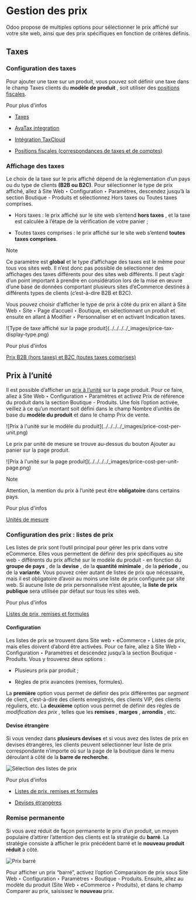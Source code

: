 # Gestion des prix

Odoo propose de multiples options pour sélectionner le prix affiché sur votre
site web, ainsi que des prix spécifiques en fonction de critères définis.

## Taxes

### Configuration des taxes

Pour ajouter une taxe sur un produit, vous pouvez soit définir une taxe dans
le champ Taxes clients du **modèle de produit** , soit utiliser des [positions
fiscales](../../../finance/accounting/taxes/fiscal_positions.html).

Pour plus d'infos

  * [Taxes](../../../finance/accounting/taxes.html)

  * [AvaTax integration](../../../finance/accounting/taxes/avatax.html)

  * [Intégration TaxCloud](../../../finance/accounting/taxes/taxcloud.html)

  * [Positions fiscales (correspondances de taxes et de comptes)](../../../finance/accounting/taxes/fiscal_positions.html)

### Affichage des taxes

Le choix de la taxe sur le prix affiché dépend de la réglementation d’un pays
ou du type de clients **(B2B ou B2C)**. Pour sélectionner le type de prix
affiché, allez à Site Web ‣ Configuration ‣ Paramètres, descendez jusqu’à la
section Boutique - Produits et sélectionnez Hors taxes ou Toutes taxes
comprises.

  * Hors taxes : le prix affiché sur le site web s’entend **hors taxes** , et la taxe est calculée à l’étape de la vérification de votre panier ;

  * Toutes taxes comprises : le prix affiché sur le site web s’entend **toutes taxes comprises**.

Note

Ce paramètre est **global** et le type d’affichage des taxes est le même pour
tous vos sites web. Il n’est donc pas possible de sélectionner des affichages
des taxes différents pour des sites web différents. Il peut s’agir d’un point
important à prendre en considération lors de la mise en œuvre d’une base de
données comportant plusieurs sites d’eCommerce destinés à différents types de
clients (c’est-à-dire B2B et B2C).

Vous pouvez choisir d’afficher le type de prix à côté du prix en allant à Site
Web ‣ Site ‣ Page d’accueil ‣ Boutique, en sélectionnant un produit et ensuite
en allant à Modifier ‣ Personnaliser et en activant Indication taxes.

![Type de taxe affiché sur la page produit](../../../../_images/price-tax-
display-type.png)

Pour plus d'infos

[Prix B2B (hors taxes) et B2C (toutes taxes
comprises)](../../../finance/accounting/taxes/B2B_B2C.html)

## Prix à l’unité

Il est possible d’afficher un [prix à
l’unité](../../../inventory_and_mrp/inventory/product_management/product_replenishment/uom.html)
sur la page produit. Pour ce faire, allez à Site Web ‣ Configuration ‣
Paramètres et activez Prix de référence du produit dans la section Boutique -
Produits. Une fois l’option activée, veillez à ce qu’un montant soit défini
dans le champ Nombre d’unités de base du **modèle du produit** et dans le
champ Prix de vente.

![Prix à l'unité sur le modèle du produit](../../../../_images/price-cost-per-
unit.png)

Le prix par unité de mesure se trouve au-dessus du bouton Ajouter au panier
sur la page produit.

![Prix à l'unité sur la page produit](../../../../_images/price-cost-per-unit-
page.png)

Note

Attention, la mention du prix à l’unité peut être **obligatoire** dans
certains pays.

Pour plus d'infos

[Unités de
mesure](../../../inventory_and_mrp/inventory/product_management/product_replenishment/uom.html)

### Configuration des prix : listes de prix

Les listes de prix sont l’outil principal pour gérer les prix dans votre
eCommerce. Elles vous permettent de définir des prix spécifiques au site web -
différents du prix affiché sur le modèle du produit - en fonction du **groupe
de pays** , de la **devise** , de la **quantité minimale** , de la **période**
, ou de la **variante**. Vous pouvez créer autant de listes de prix que
nécessaire, mais il est obligatoire d’avoir au moins une liste de prix
configurée par site web. Si aucune liste de prix personnalisée n’est ajoutée,
la **liste de prix publique** sera utilisée par défaut sur tous les sites web.

Pour plus d'infos

[Listes de prix, remises et
formules](../../../sales/sales/products_prices/prices/pricing.html)

#### Configuration

Les listes de prix se trouvent dans Site web ‣ eCommerce ‣ Listes de prix,
mais elles doivent d’abord être activées. Pour ce faire, allez à Site Web ‣
Configuration ‣ Paramètres et descendez jusqu’à la section Boutique -
Produits. Vous y trouverez deux options :

  * Plusieurs prix par produit ;

  * Règles de prix avancées (remises, formules).

La **première** option vous permet de définir des prix différentes par
_segment_ de client, c’est-à-dire des clients enregistrés, des clients VIP,
des clients réguliers, etc. La **deuxième** option vous permet de définir des
règles de _modification des prix_ , telles que les **remises** , **marges** ,
**arrondis** , etc.

#### Devise étrangère

Si vous vendez dans **plusieurs devises** et si vous avez des listes de prix
en devises étrangères, les clients peuvent sélectionner leur liste de prix
correspondante n’importe où sur la page de la boutique dans le menu déroulant
à côté de la **barre de recherche**.

![Sélection des listes de prix](../../../../_images/price-pricelists.png)

Pour plus d'infos

  * [Listes de prix, remises et formules](../../../sales/sales/products_prices/prices/pricing.html)

  * [Devises étrangères](../../../sales/sales/products_prices/prices/currencies.html)

### Remise permanente

Si vous avez réduit de façon permanente le prix d’un produit, un moyen
populaire d’attirer l’attention des clients est la stratégie du **barré**. La
stratégie consiste à afficher le prix précédent barré et le **nouveau produit
réduit** à côté.

![Prix barré](../../../../_images/price-strikethrough.png)

Pour afficher un prix “barré”, activez l’option Comparaison de prix sous Site
Web ‣ Configuration ‣ Paramètres ‣ Boutique - Produits. Ensuite, allez au
modèle du produit (Site Web ‣ eCommerce ‣ Produits), et dans le champ Comparer
au prix, saisissez le **nouveau** prix.


